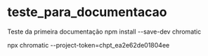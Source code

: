 # teste_para_documentacao
Teste da primeira documentação
npm install --save-dev chromatic

npx chromatic --project-token=chpt_ea2e62de01804ee
